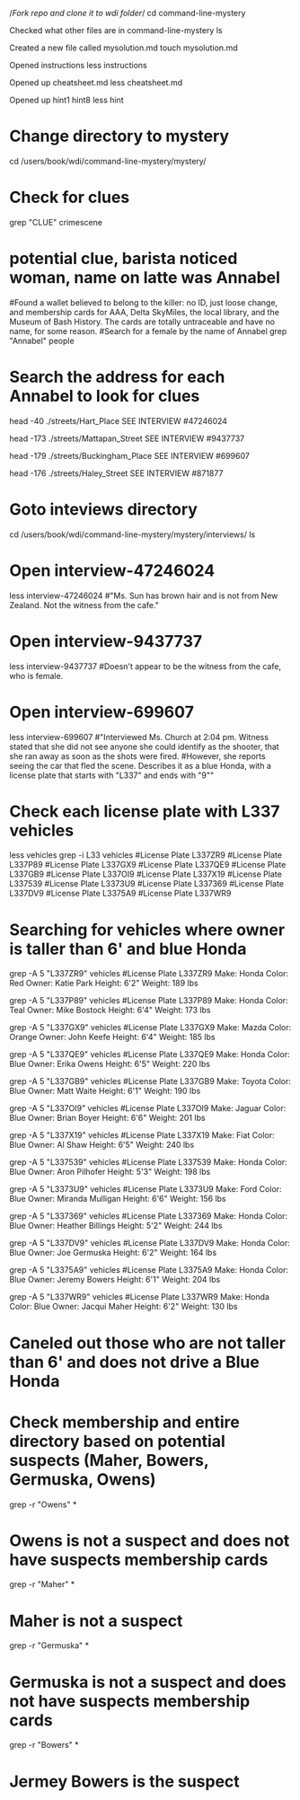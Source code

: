 
/*Fork repo and clone it to wdi folder*/
cd command-line-mystery

Checked what other files are in command-line-mystery
ls

Created a new file called mysolution.md
touch mysolution.md

Opened instructions
less instructions

Opened up cheatsheet.md
less cheatsheet.md

Opened up hint1 hint8
less hint

# Change directory to mystery
cd /users/book/wdi/command-line-mystery/mystery/

# Check for clues
grep "CLUE" crimescene
# potential clue, barista noticed woman, name on latte was Annabel
#Found a wallet believed to belong to the killer: no ID, just loose change, and membership cards for AAA, Delta SkyMiles, the local library, and the Museum of Bash History. The cards are totally untraceable and have no name, for some reason.
#Search for a female by the name of Annabel
grep "Annabel" people

# Search the address for each Annabel to look for clues
head -40 ./streets/Hart_Place
SEE INTERVIEW #47246024

head -173 ./streets/Mattapan_Street
SEE INTERVIEW #9437737

head -179 ./streets/Buckingham_Place
SEE INTERVIEW #699607

head -176 ./streets/Haley_Street
SEE INTERVIEW #871877

# Goto inteviews directory
cd /users/book/wdi/command-line-mystery/mystery/interviews/
ls

# Open interview-47246024
less interview-47246024
#"Ms. Sun has brown hair and is not from New Zealand. Not the witness from the cafe."

# Open interview-9437737
less interview-9437737
#Doesn't appear to be the witness from the cafe, who is female.

# Open interview-699607
less interview-699607
#"Interviewed Ms. Church at 2:04 pm.  Witness stated that she did not see anyone she could identify as the shooter, that she ran away as soon as the shots were fired.
#However, she reports seeing the car that fled the scene.  Describes it as a blue Honda, with a license plate that starts with "L337" and ends with "9""

# Check each license plate with L337 vehicles
less vehicles
grep -i L33 vehicles
#License Plate L337ZR9
#License Plate L337P89
#License Plate L337GX9
#License Plate L337QE9
#License Plate L337GB9
#License Plate L337OI9
#License Plate L337X19
#License Plate L337539
#License Plate L3373U9
#License Plate L337369
#License Plate L337DV9
#License Plate L3375A9
#License Plate L337WR9

# Searching for vehicles where owner is taller than 6' and blue Honda

grep -A 5 "L337ZR9" vehicles
#License Plate L337ZR9
Make: Honda
Color: Red
Owner: Katie Park
Height: 6'2"
Weight: 189 lbs

grep -A 5 "L337P89" vehicles
#License Plate L337P89
Make: Honda
Color: Teal
Owner: Mike Bostock
Height: 6'4"
Weight: 173 lbs

grep -A 5 "L337GX9" vehicles
#License Plate L337GX9
Make: Mazda
Color: Orange
Owner: John Keefe
Height: 6'4"
Weight: 185 lbs

grep -A 5 "L337QE9" vehicles
#License Plate L337QE9
Make: Honda
Color: Blue
Owner: Erika Owens
Height: 6'5"
Weight: 220 lbs

grep -A 5 "L337GB9" vehicles
#License Plate L337GB9
Make: Toyota
Color: Blue
Owner: Matt Waite
Height: 6'1"
Weight: 190 lbs

grep -A 5 "L337OI9" vehicles
#License Plate L337OI9
Make: Jaguar
Color: Blue
Owner: Brian Boyer
Height: 6'6"
Weight: 201 lbs

grep -A 5 "L337X19" vehicles
#License Plate L337X19
Make: Fiat
Color: Blue
Owner: Al Shaw
Height: 6'5"
Weight: 240 lbs

grep -A 5 "L337539" vehicles
#License Plate L337539
Make: Honda
Color: Blue
Owner: Aron Pilhofer
Height: 5'3"
Weight: 198 lbs

grep -A 5 "L3373U9" vehicles
#License Plate L3373U9
Make: Ford
Color: Blue
Owner: Miranda Mulligan
Height: 6'6"
Weight: 156 lbs

grep -A 5 "L337369" vehicles
#License Plate L337369
Make: Honda
Color: Blue
Owner: Heather Billings
Height: 5'2"
Weight: 244 lbs

grep -A 5 "L337DV9" vehicles
#License Plate L337DV9
Make: Honda
Color: Blue
Owner: Joe Germuska
Height: 6'2"
Weight: 164 lbs

grep -A 5 "L3375A9" vehicles
#License Plate L3375A9
Make: Honda
Color: Blue
Owner: Jeremy Bowers
Height: 6'1"
Weight: 204 lbs

grep -A 5 "L337WR9" vehicles
#License Plate L337WR9
Make: Honda
Color: Blue
Owner: Jacqui Maher
Height: 6'2"
Weight: 130 lbs

# Caneled out those who are not taller than 6' and does not drive a Blue Honda
# Check membership and entire directory based on potential suspects (Maher, Bowers, Germuska, Owens)
grep -r "Owens" *
# Owens is not a suspect and does not have suspects membership cards

grep -r "Maher" *
# Maher is not a suspect

grep -r "Germuska" *
# Germuska is not a suspect and does not have suspects membership cards

grep -r "Bowers" *
# Jermey Bowers is the suspect
